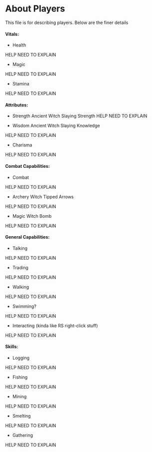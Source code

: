 # About Players

This file is for describing players. Below are the finer details

#### Vitals:
- Health

HELP NEED TO EXPLAIN

- Magic

HELP NEED TO EXPLAIN

- Stamina

HELP NEED TO EXPLAIN

#### Attributes:
- Strength
Ancient Witch Slaying Strength
HELP NEED TO EXPLAIN

- Wisdom
Ancient Witch Slaying Knowledge

HELP NEED TO EXPLAIN

- Charisma

HELP NEED TO EXPLAIN

#### Combat Capabilities:
- Combat

HELP NEED TO EXPLAIN

- Archery
Witch Tipped Arrows

HELP NEED TO EXPLAIN

- Magic
Witch Bomb

HELP NEED TO EXPLAIN

#### General Capabilities:
- Talking

HELP NEED TO EXPLAIN

- Trading

HELP NEED TO EXPLAIN

- Walking

HELP NEED TO EXPLAIN

- Swimming?

HELP NEED TO EXPLAIN

- Interacting (kinda like RS right-click stuff)

HELP NEED TO EXPLAIN

#### Skills:
- Logging

HELP NEED TO EXPLAIN

- Fishing

HELP NEED TO EXPLAIN

- Mining 

HELP NEED TO EXPLAIN

- Smelting

HELP NEED TO EXPLAIN

- Gathering

HELP NEED TO EXPLAIN
